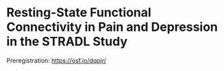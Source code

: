 # Resting-State Functional Connectivity in Pain and Depression in the STRADL Study

Preregistration: https://osf.io/dqpjr/

